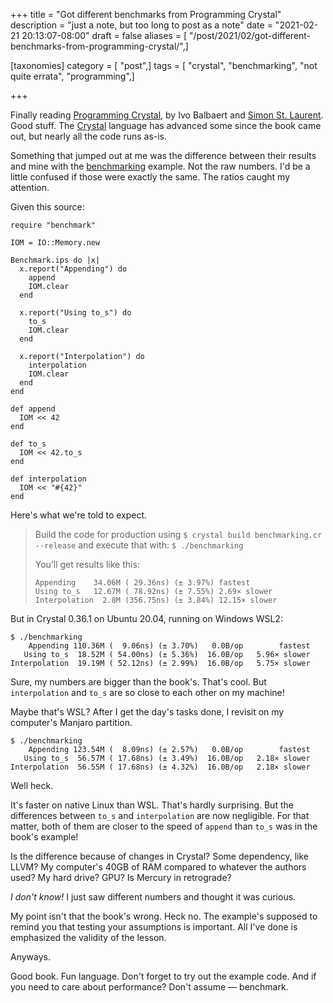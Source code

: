 +++
title = "Got different benchmarks from Programming Crystal"
description = "just a note, but too long to post as a note"
date = "2021-02-21 20:13:07-08:00"
draft = false
aliases = [ "/post/2021/02/got-different-benchmarks-from-programming-crystal/",]

[taxonomies]
category = [ "post",]
tags = [ "crystal", "benchmarking", "not quite errata", "programming",]

+++

Finally reading [Programming Crystal][crystal-book], by Ivo Balbaert and [Simon
St.  Laurent][stl].  Good stuff.  The [Crystal][crystal-lang] language has
advanced some since the book came out, but nearly all the code runs as-is.

Something that jumped out at me was the difference between their results and
mine with the [benchmarking][] example.  Not the raw numbers.  I'd be a little
confused if those were exactly the same.  The ratios caught my attention.

Given this source:

```crystal
require "benchmark"

IOM = IO::Memory.new

Benchmark.ips do |x|
  x.report("Appending") do
    append
    IOM.clear
  end

  x.report("Using to_s") do
    to_s
    IOM.clear
  end

  x.report("Interpolation") do
    interpolation
    IOM.clear
  end
end

def append
  IOM << 42
end

def to_s
  IOM << 42.to_s
end

def interpolation
  IOM << "#{42}"
end
```

Here's what we're told to expect.

> Build the code for production using `$ crystal build benchmarking.cr --release` and execute that with: `$ ./benchmarking`
>
> You’ll get results like this:
>
> ``` text
> Appending    34.06M ( 29.36ns) (± 3.97%) fastest
> Using to_s   12.67M ( 78.92ns) (± 7.55%) 2.69× slower
> Interpolation  2.8M (356.75ns) (± 3.84%) 12.15× slower
> ```

But in Crystal 0.36.1 on Ubuntu 20.04, running on Windows WSL2:

``` text
$ ./benchmarking
    Appending 110.36M (  9.06ns) (± 3.70%)   0.0B/op        fastest
   Using to_s  18.52M ( 54.00ns) (± 5.36%)  16.0B/op   5.96× slower
Interpolation  19.19M ( 52.12ns) (± 2.99%)  16.0B/op   5.75× slower
```

Sure, my numbers are bigger than the book's.  That's cool.  But
`interpolation` and `to_s` are so close to each other on my machine!

Maybe that's WSL?  After I get the day's tasks done, I revisit on my computer's
Manjaro partition.

``` text
$ ./benchmarking
    Appending 123.54M (  8.09ns) (± 2.57%)   0.0B/op        fastest
   Using to_s  56.57M ( 17.68ns) (± 3.49%)  16.0B/op   2.18× slower
Interpolation  56.55M ( 17.68ns) (± 4.32%)  16.0B/op   2.18× slower
```

Well heck.

It's faster on native Linux than WSL.  That's hardly surprising.  But the
differences between `to_s` and `interpolation` are now negligible.  For
that matter, both of them are closer to the speed of `append` than `to_s`
was in the book's example!

Is the difference because of changes in Crystal?  Some dependency, like LLVM?
My computer's 40GB of RAM compared to whatever the authors used?  My hard
drive?  GPU?  Is Mercury in retrograde?

*I don't know!* I just saw different numbers and thought it was curious.

My point isn't that the book's wrong.  Heck no.  The example's supposed to
remind you that testing your assumptions is important.  All I've done is
emphasized the validity of the lesson.

Anyways.

Good book.  Fun language.  Don't forget to try out the example code.  And if
you need to care about performance?  Don't assume — benchmark.

[crystal-book]: https://pragprog.com/titles/crystal/programming-crystal/
[crystal-lang]: https://crystal-lang.org
[stl]: http://simonstl.com/
[benchmarking]: https://github.com/Ivo-Balbaert/programming_crystal/blob/master/code/managing_projects/benchmarking.cr
